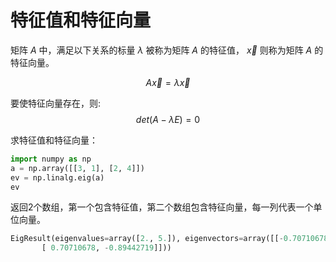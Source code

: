 # 特征值和特征向量

矩阵 $A$ 中，满足以下关系的标量 $\lambda$ 被称为矩阵 $A$ 的特征值， $\vec x$ 则称为矩阵 $A$ 的特征向量。

$$ A\vec x = \lambda \vec x$$

要使特征向量存在，则:
$$ det(A-\lambda E) = 0$$

求特征值和特征向量：
```python
import numpy as np
a = np.array([[3, 1], [2, 4]])
ev = np.linalg.eig(a)
ev
```

返回2个数组，第一个包含特征值，第二个数组包含特征向量，每一列代表一个单位向量。 
```python
EigResult(eigenvalues=array([2., 5.]), eigenvectors=array([[-0.70710678, -0.4472136 ],
       [ 0.70710678, -0.89442719]]))
```